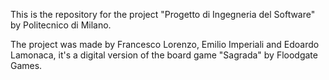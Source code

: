 This is the repository for the project "Progetto di Ingegneria del Software" by Politecnico di Milano.  

The project was made by Francesco Lorenzo, Emilio Imperiali and Edoardo Lamonaca, it's a digital version of the board game "Sagrada" by Floodgate Games.
